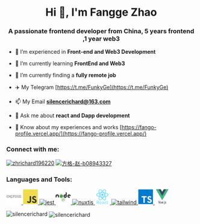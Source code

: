 <h1 align="center">Hi 👋, I'm Fangge Zhao</h1>
<h3 align="center">A passionate frontend developer from China,
 5 years frontend ,1 year web3</h3>

- 🤖️ I’m experienced in **Front-end and Web3 Development**

- 🌱 I’m currently learning **FrontEnd and Web3**

- 🔭 I’m currently finding a **fully remote job**

- ✈️ My Telegram [https://t.me/FunkyGe](https://t.me/FunkyGe)

- 📫 My Email **silencerichard@163.com**

- 💬 Ask me about **react and Dapp development**

- 📄 Know about my experiences and works [https://fango-profile.vercel.app/](https://fango-profile.vercel.app/)

<h3 align="left">Connect with me:</h3>
<p align="left">
<a href="https://twitter.com/zhrichard196220" target="blank"><img align="center" src="https://raw.githubusercontent.com/rahuldkjain/github-profile-readme-generator/master/src/images/icons/Social/twitter.svg" alt="zhrichard196220" height="30" width="40" /></a>
<a href="https://www.linkedin.com/in/fangge-zhao/" target="blank"><img align="center" src="https://raw.githubusercontent.com/rahuldkjain/github-profile-readme-generator/master/src/images/icons/Social/linked-in-alt.svg" alt="方格-赵-b08943327" height="30" width="40" /></a>
</p>

<h3 align="left">Languages and Tools:</h3>
<p align="left"> <a href="https://expressjs.com" target="_blank" rel="noreferrer"> <img src="https://raw.githubusercontent.com/devicons/devicon/master/icons/express/express-original-wordmark.svg" alt="express" width="40" height="40"/> </a> <a href="https://developer.mozilla.org/en-US/docs/Web/JavaScript" target="_blank" rel="noreferrer"> <img src="https://raw.githubusercontent.com/devicons/devicon/master/icons/javascript/javascript-original.svg" alt="javascript" width="40" height="40"/> </a> <a href="https://jestjs.io" target="_blank" rel="noreferrer"> <img src="https://www.vectorlogo.zone/logos/jestjsio/jestjsio-icon.svg" alt="jest" width="40" height="40"/> </a> <a href="https://nodejs.org" target="_blank" rel="noreferrer"> <img src="https://raw.githubusercontent.com/devicons/devicon/master/icons/nodejs/nodejs-original-wordmark.svg" alt="nodejs" width="40" height="40"/> </a> <a href="https://nuxtjs.org/" target="_blank" rel="noreferrer"> <img src="https://www.vectorlogo.zone/logos/nuxtjs/nuxtjs-icon.svg" alt="nuxtjs" width="40" height="40"/> </a> <a href="https://reactjs.org/" target="_blank" rel="noreferrer"> <img src="https://raw.githubusercontent.com/devicons/devicon/master/icons/react/react-original-wordmark.svg" alt="react" width="40" height="40"/> </a> <a href="https://tailwindcss.com/" target="_blank" rel="noreferrer"> <img src="https://www.vectorlogo.zone/logos/tailwindcss/tailwindcss-icon.svg" alt="tailwind" width="40" height="40"/> </a> <a href="https://www.typescriptlang.org/" target="_blank" rel="noreferrer"> <img src="https://raw.githubusercontent.com/devicons/devicon/master/icons/typescript/typescript-original.svg" alt="typescript" width="40" height="40"/> </a> <a href="https://vuejs.org/" target="_blank" rel="noreferrer"> <img src="https://raw.githubusercontent.com/devicons/devicon/master/icons/vuejs/vuejs-original-wordmark.svg" alt="vuejs" width="40" height="40"/> </a> </p>

<p><img align="left" src="https://github-readme-stats.vercel.app/api/top-langs?username=silencerichard&show_icons=true&locale=en&layout=compact" alt="silencerichard" /></p>

<p>&nbsp;<img align="center" src="https://github-readme-stats.vercel.app/api?username=silencerichard&show_icons=true&locale=en" alt="silencerichard" /></p>

